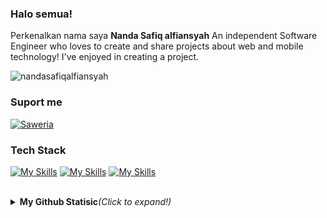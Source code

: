 
### Halo semua! 
Perkenalkan nama saya **Nanda Safiq alfiansyah** An independent Software Engineer who loves to create and share projects about web and mobile technology! I've enjoyed in creating a project.
<p> <img src="https://komarev.com/ghpvc/?username=nandasafiqalfiansyah&label=Profile%20views&color=0e75b6&style=flat" alt="nandasafiqalfiansyah" /> </p>

### Suport me
[![Saweria](https://img.shields.io/badge/-SAWERIA-orange?style=for-the-badge)](https://saweria.co/podev)


### Tech Stack
[![My Skills](https://skillicons.dev/icons?i=js,ts,go,php)](https://skillicons.dev)
[![My Skills](https://skillicons.dev/icons?i=java,kotlin,nodejs,figma,net,laravel,express,fastapi,html,css&theme=dark)](https://skillicons.dev)
[![My Skills](https://skillicons.dev/icons?i=aws,gcp,azure,react,vue,flutter,git,kubernetes,docker,c,vim)](https://skillicons.dev)

<br/>
<details>
<summary><b>My Github Statisic</b><i>(Click to expand!)</i></summary>
<br/>
<p align="left">
<a href="https://github.com/nandasafiqalfiansyah">
  <img height="180em" src="https://github-readme-stats-eight-theta.vercel.app/api?username=nandasafiqalfiansyah&show_icons=true&theme=algolia&include_all_commits=true&count_private=true"/>
  <img height="180em" src="https://github-readme-stats-eight-theta.vercel.app/api/top-langs/?username=nandasafiqalfiansyah&layout=compact&langs_count=8&theme=algolia"/>
</a>
</p>
</details>


